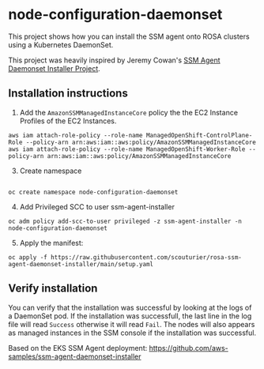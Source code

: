 # node-configuration-daemonset

This project shows how you can install the SSM agent onto ROSA clusters using a Kubernetes DaemonSet. 

This project was heavily inspired by Jeremy Cowan's [SSM Agent Daemonset Installer Project](https://github.com/aws-samples/ssm-agent-daemonset-installer).  

## Installation instructions
1. Add the `AmazonSSMManagedInstanceCore` policy the the EC2 Instance Profiles of the EC2 Instances.
```
aws iam attach-role-policy --role-name ManagedOpenShift-ControlPlane-Role --policy-arn arn:aws:iam::aws:policy/AmazonSSMManagedInstanceCore
aws iam attach-role-policy --role-name ManagedOpenShift-Worker-Role --policy-arn arn:aws:iam::aws:policy/AmazonSSMManagedInstanceCore
```
3. Create namespace
```

oc create namespace node-configuration-daemonset
```

4. Add Privileged SCC to user ssm-agent-installer
```
oc adm policy add-scc-to-user privileged -z ssm-agent-installer -n node-configuration-daemonset
```
5. Apply the manifest:
```
oc apply -f https://raw.githubusercontent.com/scouturier/rosa-ssm-agent-daemonset-installer/main/setup.yaml
```

## Verify installation
You can verify that the installation was successful by looking at the logs of a DaemonSet pod.  If the installation was successfull, the last line in the log file will read `Success` otherwise it will read `Fail`.  The nodes will also appears as managed instances in the SSM console if the installation was successful. 

Based on the EKS SSM Agent deployment: https://github.com/aws-samples/ssm-agent-daemonset-installer
